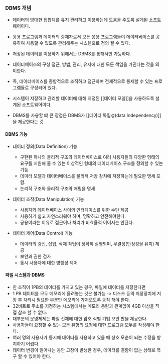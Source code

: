 ### DBMS 개념

- 데이터의 방대한 집합체를 유지 관리하고 이용하는데 도움을 주도록 설계된 소프트웨어이다.

- 응용 프로그램과 데이터의 중재자로서 모든 응용 프로그램들이 데이터베이스를 공유하여 사용할 수 있도록 관리해주는 시스템으로 정의 될 수 있다.

- 저장된 데이터를 이용하기 위해서는 DBMS를 통해서만 가능하다.

- 데이터베이스의 구성 접근, 방법, 관리, 유지에 대한 모든 책임을 가진다는 것을 의미한다.

- 즉, 데이터베이스를 종합적으로 조직하고 접근하며 전제적으로 통제할 수 있는 프로그램들로 구성되어 있다.

- 시스템이 저장하고 관리할 데이터에 대해 지정된 [[데이터 모델]]을 사용하도록 설계된 소프트웨어이다.

- DBMS를 사용할 떄 큰 장점은 DBMS가 [[데이터 독립성(data Independency)]]을 제공한다는 것.

#### DBMS 기능

- 데이터 정의(Data Definition) 기능
	- 구현된 하나의 물리적 구조의 데이터베이스로 여러 사용자들의 다양한 형태의 요구를 지원해 줄 수 있는 이상적인 형태의 데이터베이스 구조를 정의할 수 있는 기능
	- 데이터 모델과 데이터베이스를 물리적 저장 장치에 저장하는데 필요한 명세 포함.
	- 논리적 구조와 물리적 구조의 매핑을 명세

- 데이터 조작(Data Manipulation) 기능

	- 사용자와 데이터베이스 사이의 인터페이스를 위한 수단 제공
	- 사용하기 쉽고 자연스러워야 하며, 명확하고 안전해야한다.
	- 공용이라는 이유로 접근이나 처리가 비효율적 이어서는 안된다.

- 데이터 제어(Data Control) 기능
	- 데이터의 갱신, 삽입, 삭제 작업이 정확히 실행되며, 무결성(안정성을 유지) 제공
	- 보안과 권한 검사
	- 동시 사용자에 대한 병행성 제어

#### 파일 시스템과 DBMS

- 한 조직이 1PB의 데이터를 가지고 있는 경우, 파일에 데이터를 저장한다면
- 1 PB 데이터를 모두 메모리에 올려놓는 것은 불가능 -> 디스크 등의 저장장치에 저장 후 처리시 필요한 부분만 메모리에 가져오도록 동작 해야 한다.
- 32비트로 주소를 지정하는 시스템에서는 메모리 용량과 관계없이 4GB 이상을 직접 참조 할 수 없다.
- 대부분의 운영체제는 파일 전체에 대한 암호 식별 기법 보안 만을 제공한다.
- 사용자들이 요청할 수 있는 모든 유형의 요청에 대한 프로그램 모두를 작성해야 한다.
- 여러 명의 사용자가 동시에 데이터를 사용하고 있을 때 상호 모순이 되는 수정을 방지하기 어렵다.
- 데이터 변경이 일어나는 동안 고장이 발생한 경우, 데이터를 결함이 없는 상태로 복구 할 수 있어야 한다.








